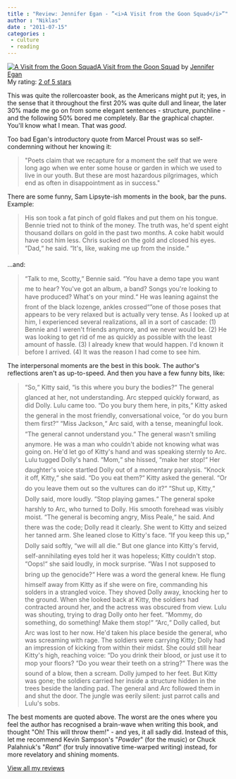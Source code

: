 ```yaml
---
title : "Review: Jennifer Egan - ”<i>A Visit from the Goon Squad</i>”"
author : "Niklas"
date : "2011-07-15"
categories : 
 - culture
 - reading
---
```


[![A Visit from the Goon Squad](http://photo.goodreads.com/books/1290480318m/7331435.jpg)](http://www.goodreads.com/book/show/7331435-a-visit-from-the-goon-squad)[A Visit from the Goon Squad](http://www.goodreads.com/book/show/7331435-a-visit-from-the-goon-squad) by [Jennifer Egan](http://www.goodreads.com/author/show/49625.Jennifer_Egan)  
My rating: [2 of 5 stars](http://www.goodreads.com/review/show/181658444)  
  
This was quite the rollercoaster book, as the Americans might put it; yes, in the sense that it throughout the first 20% was quite dull and linear, the later 30% made me go on from some elegant sentences - structure, punchline - and the following 50% bored me completely. Bar the graphical chapter. You'll know what I mean. That was _good_.  
  
Too bad Egan's introductory quote from Marcel Proust was so self-condemning without her knowing it:  
  

> "Poets claim that we recapture for a moment the self that we were long ago when we enter some house or garden in which we used to live in our youth. But these are most hazardous pilgrimages, which end as often in disappointment as in success."

  
  
There are some funny, Sam Lipsyte-ish moments in the book, bar the puns. Example:  
  

> His son took a fat pinch of gold flakes and put them on his tongue. Bennie tried not to think of the money. The truth was, he'd spent eight thousand dollars on gold in the past two months. A coke habit would have cost him less. Chris sucked on the gold and closed his eyes. “Dad,“ he said. “It's, like, waking me up from the inside.“

  
  
...and:  
  

> “Talk to me, Scotty,“ Bennie said. “You have a demo tape you want me to hear? You've got an album, a band? Songs you're looking to have produced? What's on your mind.“ He was leaning against the front of the black lozenge, ankles crossed“”one of those poses that appears to be very relaxed but is actually very tense. As I looked up at him, I experienced several realizations, all in a sort of cascade: (1) Bennie and I weren't friends anymore, and we never would be. (2) He was looking to get rid of me as quickly as possible with the least amount of hassle. (3) I already knew that would happen. I'd known it before I arrived. (4) It was the reason I had come to see him.

  
  
The interpersonal moments are the best in this book. The author's reflections aren't as up-to-speed. And then you have a few funny bits, like:  
  

> “So,“ Kitty said, “is this where you bury the bodies?“ The general glanced at her, not understanding. Arc stepped quickly forward, as did Dolly. Lulu came too. “Do you bury them here, in pits,“ Kitty asked the general in the most friendly, conversational voice, “or do you burn them first?“ “Miss Jackson,“ Arc said, with a tense, meaningful look. “The general cannot understand you.“ The general wasn't smiling anymore. He was a man who couldn't abide not knowing what was going on. He'd let go of Kitty's hand and was speaking sternly to Arc. Lulu tugged Dolly's hand. “Mom,“ she hissed, “make her stop!“ Her daughter's voice startled Dolly out of a momentary paralysis. “Knock it off, Kitty,“ she said. “Do you eat them?“ Kitty asked the general. “Or do you leave them out so the vultures can do it?“ “Shut up, Kitty,“ Dolly said, more loudly. “Stop playing games.“ The general spoke harshly to Arc, who turned to Dolly. His smooth forehead was visibly moist. “The general is becoming angry, Miss Peale,“ he said. And there was the code; Dolly read it clearly. She went to Kitty and seized her tanned arm. She leaned close to Kitty's face. “If you keep this up,“ Dolly said softly, “we will all die.“ But one glance into Kitty's fervid, self-annihilating eyes told her it was hopeless; Kitty couldn't stop. “Oops!“ she said loudly, in mock surprise. “Was I not supposed to bring up the genocide?“ Here was a word the general knew. He flung himself away from Kitty as if she were on fire, commanding his solders in a strangled voice. They shoved Dolly away, knocking her to the ground. When she looked back at Kitty, the soldiers had contracted around her, and the actress was obscured from view. Lulu was shouting, trying to drag Dolly onto her feet. “Mommy, do something, do something! Make them stop!“ “Arc,“ Dolly called, but Arc was lost to her now. He'd taken his place beside the general, who was screaming with rage. The soldiers were carrying Kitty; Dolly had an impression of kicking from within their midst. She could still hear Kitty's high, reaching voice: “Do you drink their blood, or just use it to mop your floors? “Do you wear their teeth on a string?“ There was the sound of a blow, then a scream. Dolly jumped to her feet. But Kitty was gone; the soldiers carried her inside a structure hidden in the trees beside the landing pad. The general and Arc followed them in and shut the door. The jungle was eerily silent: just parrot calls and Lulu's sobs.

  
  
The best moments are quoted above. The worst are the ones where you feel the author has recognised a brain-wave when writing this book, and thought "Oh! This will throw them!" - and yes, it all sadly did. Instead of this, let me recommend Kevin Sampson's "_Powder_" (for the music) or Chuck Palahniuk's "_Rant_" (for truly innovative time-warped writing) instead, for more revelatory and shining moments.  
  
[View all my reviews](http://www.goodreads.com/review/list/2106358-niklas-pivic)
